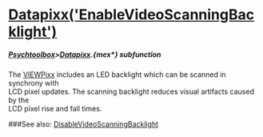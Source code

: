 # [Datapixx('EnableVideoScanningBacklight')](Datapixx-EnableVideoScanningBacklight) 
##### [Psychtoolbox](Pyschtoolbox)>[Datapixx](Datapixx).{mex*} subfunction


The [VIEWPixx](VIEWPixx) includes an LED backlight which can be scanned in synchrony with  
LCD pixel updates. The scanning backlight reduces visual artifacts caused by the  
LCD pixel rise and fall times.  
  


###See also:
[DisableVideoScanningBacklight](Datapixx-DisableVideoScanningBacklight)
